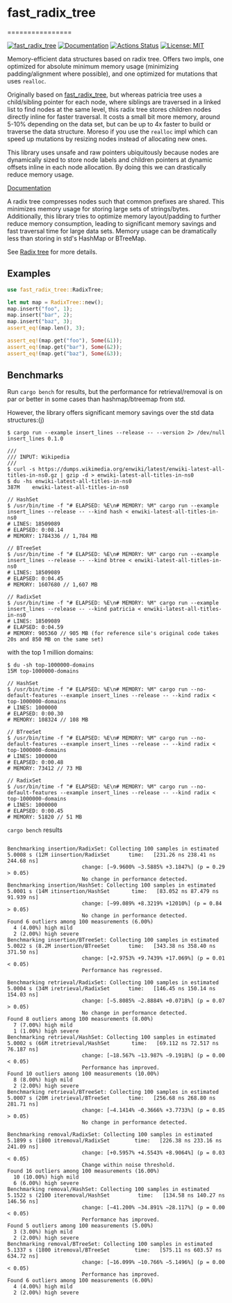 # fast_radix_tree

================

[![fast_radix_tree](https://img.shields.io/crates/v/fast_radix_tree.svg)](https://crates.io/crates/fast_radix_tree)
[![Documentation](https://docs.rs/fast_radix_tree/badge.svg)](https://docs.rs/fast_radix_tree)
[![Actions Status](https://github.com/bluecatengineering/fast_radix_tree/workflows/CI/badge.svg)](https://github.com/bluecatengineering/fast_radix_tree/actions)
[![License: MIT](https://img.shields.io/badge/license-MIT-blue.svg)](LICENSE)

Memory-efficient data structures based on radix tree. Offers two impls, one optimized for absolute minimum memory usage (minimizing padding/alignment where possible), and one optimized for mutations that uses `realloc`.

Originally based on [fast_radix_tree](https://github.com/bluecatengineering/fast_radix_tree), but whereas patricia tree uses a child/sibling pointer for each node, where siblings are traversed in a linked list to find nodes at the same level, this radix tree stores children nodes directly inline for faster traversal. It costs a small bit more memory, around 5-10% depending on the data set, but can be up to 4x faster to build or traverse the data structure. Moreso if you use the `realloc` impl which can speed up mutations by resizing nodes instead of allocating new ones.

This library uses unsafe and raw pointers ubiquitously because nodes are dynamically sized to store node labels and children pointers at dynamic offsets inline in each node allocation. By doing this we can drastically reduce memory usage.

[Documentation](https://docs.rs/fast_radix_tree)

A radix tree compresses nodes such that common prefixes are shared. This minimizes memory usage for storing large sets of strings/bytes. Additionally, this library tries to optimize memory layout/padding to further reduce memory consumption, leading to significant memory savings and fast traversal time for large data sets. Memory usage can be dramatically less than storing in std's HashMap or BTreeMap.

See [Radix tree](https://en.wikipedia.org/wiki/Radix_tree) for more details.

## Examples

```rust
use fast_radix_tree::RadixTree;

let mut map = RadixTree::new();
map.insert("foo", 1);
map.insert("bar", 2);
map.insert("baz", 3);
assert_eq!(map.len(), 3);

assert_eq!(map.get("foo"), Some(&1));
assert_eq!(map.get("bar"), Some(&2));
assert_eq!(map.get("baz"), Some(&3));
```

## Benchmarks

Run `cargo bench` for results, but the performance for retrieval/removal is on par or better in some cases than hashmap/btreemap from std.

However, the library offers significant memory savings over the std data structures:(j)

```console
$ cargo run --example insert_lines --release -- --version 2> /dev/null
insert_lines 0.1.0

///
/// INPUT: Wikipedia
///
$ curl -s https://dumps.wikimedia.org/enwiki/latest/enwiki-latest-all-titles-in-ns0.gz | gzip -d > enwiki-latest-all-titles-in-ns0
$ du -hs enwiki-latest-all-titles-in-ns0
387M    enwiki-latest-all-titles-in-ns0

// HashSet
$ /usr/bin/time -f "# ELAPSED: %E\n# MEMORY: %M" cargo run --example insert_lines --release -- --kind hash < enwiki-latest-all-titles-in-ns0
# LINES: 18509089
# ELAPSED: 0:08.14
# MEMORY: 1784336 // 1,784 MB

// BTreeSet
$ /usr/bin/time -f "# ELAPSED: %E\n# MEMORY: %M" cargo run --example insert_lines --release -- --kind btree < enwiki-latest-all-titles-in-ns0
# LINES: 18509089
# ELAPSED: 0:04.45
# MEMORY: 1607680 // 1,607 MB

// RadixSet
$ /usr/bin/time -f "# ELAPSED: %E\n# MEMORY: %M" cargo run --example insert_lines --release -- --kind patricia < enwiki-latest-all-titles-in-ns0
# LINES: 18509089
# ELAPSED: 0:04.59
# MEMORY: 905360 // 905 MB (for reference sile's original code takes 20s and 850 MB on the same set)
```

with the top 1 million domains:

```console
$ du -sh top-1000000-domains
15M top-1000000-domains

// HashSet
$ /usr/bin/time -f "# ELAPSED: %E\n# MEMORY: %M" cargo run --no-default-features --example insert_lines --release -- --kind radix < top-1000000-domains
# LINES: 1000000
# ELAPSED: 0:00.30
# MEMORY: 108324 // 108 MB

// BTreeSet
$ /usr/bin/time -f "# ELAPSED: %E\n# MEMORY: %M" cargo run --no-default-features --example insert_lines --release -- --kind radix < top-1000000-domains
# LINES: 1000000
# ELAPSED: 0:00.48
# MEMORY: 73412 // 73 MB

// RadixSet
$ /usr/bin/time -f "# ELAPSED: %E\n# MEMORY: %M" cargo run --no-default-features --example insert_lines --release -- --kind radix < top-1000000-domains
# LINES: 1000000
# ELAPSED: 0:00.45
# MEMORY: 51820 // 51 MB
```

`cargo bench` results

```

Benchmarking insertion/RadixSet: Collecting 100 samples in estimated 5.0008 s (12M iinsertion/RadixSet      time:   [231.26 ns 238.41 ns 244.68 ns]
                        change: [−9.9600% −3.5885% +3.1847%] (p = 0.29 > 0.05)
                        No change in performance detected.
Benchmarking insertion/HashSet: Collecting 100 samples in estimated 5.0001 s (14M itinsertion/HashSet       time:   [83.052 ns 87.479 ns 91.939 ns]
                        change: [−99.089% +8.3219% +12010%] (p = 0.84 > 0.05)
                        No change in performance detected.
Found 6 outliers among 100 measurements (6.00%)
  4 (4.00%) high mild
  2 (2.00%) high severe
Benchmarking insertion/BTreeSet: Collecting 100 samples in estimated 5.0022 s (8.2M insertion/BTreeSet      time:   [343.38 ns 358.40 ns 371.50 ns]
                        change: [+2.9753% +9.7439% +17.069%] (p = 0.01 < 0.05)
                        Performance has regressed.

Benchmarking retrieval/RadixSet: Collecting 100 samples in estimated 5.0004 s (34M iretrieval/RadixSet      time:   [146.45 ns 150.14 ns 154.03 ns]
                        change: [−5.8085% −2.8884% +0.0718%] (p = 0.07 > 0.05)
                        No change in performance detected.
Found 8 outliers among 100 measurements (8.00%)
  7 (7.00%) high mild
  1 (1.00%) high severe
Benchmarking retrieval/HashSet: Collecting 100 samples in estimated 5.0002 s (66M itretrieval/HashSet       time:   [69.112 ns 72.517 ns 76.187 ns]
                        change: [−18.567% −13.987% −9.1918%] (p = 0.00 < 0.05)
                        Performance has improved.
Found 10 outliers among 100 measurements (10.00%)
  8 (8.00%) high mild
  2 (2.00%) high severe
Benchmarking retrieval/BTreeSet: Collecting 100 samples in estimated 5.0007 s (20M iretrieval/BTreeSet      time:   [256.68 ns 268.80 ns 281.71 ns]
                        change: [−4.1414% −0.3666% +3.7733%] (p = 0.85 > 0.05)
                        No change in performance detected.

Benchmarking removal/RadixSet: Collecting 100 samples in estimated 5.1899 s (1800 itremoval/RadixSet        time:   [226.38 ns 233.16 ns 241.09 ns]
                        change: [+0.5957% +4.5543% +8.9064%] (p = 0.03 < 0.05)
                        Change within noise threshold.
Found 16 outliers among 100 measurements (16.00%)
  10 (10.00%) high mild
  6 (6.00%) high severe
Benchmarking removal/HashSet: Collecting 100 samples in estimated 5.1522 s (2100 iteremoval/HashSet         time:   [134.58 ns 140.27 ns 146.56 ns]
                        change: [−41.200% −34.891% −28.117%] (p = 0.00 < 0.05)
                        Performance has improved.
Found 5 outliers among 100 measurements (5.00%)
  3 (3.00%) high mild
  2 (2.00%) high severe
Benchmarking removal/BTreeSet: Collecting 100 samples in estimated 5.1337 s (1800 itremoval/BTreeSet        time:   [575.11 ns 603.57 ns 634.72 ns]
                        change: [−16.099% −10.766% −5.1496%] (p = 0.00 < 0.05)
                        Performance has improved.
Found 6 outliers among 100 measurements (6.00%)
  4 (4.00%) high mild
  2 (2.00%) high severe
```
